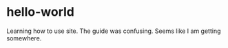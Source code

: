 # hello-world
Learning how to use site. The guide was confusing. Seems like I am getting somewhere.

